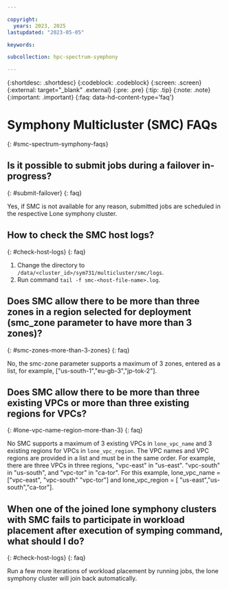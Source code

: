 ```yaml
---

copyright:
  years: 2023, 2025
lastupdated: "2023-05-05"

keywords:

subcollection: hpc-spectrum-symphony

---
```


{:shortdesc: .shortdesc}
{:codeblock: .codeblock}
{:screen: .screen}
{:external: target="_blank" .external}
{:pre: .pre}
{:tip: .tip}
{:note: .note}
{:important: .important}
{:faq: data-hd-content-type='faq'}

# Symphony Multicluster (SMC) FAQs
{: #smc-spectrum-symphony-faqs}

## Is it possible to submit jobs during a failover in-progress?
{: #submit-failover}
{: faq}

Yes, if SMC is not available for any reason, submitted jobs are scheduled in the respective Lone symphony cluster.

## How to check the SMC host logs?
{: #check-host-logs}
{: faq}

1. Change the directory to `/data/<cluster_id>/sym731/multicluster/smc/logs`.
2. Run command `tail -f smc-<host-file-name>.log`.

## Does SMC allow there to be more than three zones in a region selected for deployment (smc_zone parameter to have more than 3 zones)?
{: #smc-zones-more-than-3-zones}
{: faq}

No, the smc-zone parameter supports a maximum of 3 zones, entered as a list, for example, ["us-south-1","eu-gb-3","jp-tok-2"].

## Does SMC allow there to be more than three existing VPCs or more than three existing regions for VPCs?
{: #lone-vpc-name-region-more-than-3}
{: faq}

No SMC supports a maximum of 3 existing VPCs in `lone_vpc_name` and 3 existing regions for VPCs in `lone_vpc_region`. The VPC names and VPC regions are provided in a list and must be in the same order. For example, there are three VPCs in three regions, "vpc-east" in "us-east". "vpc-south" in "us-south", and "vpc-tor" in "ca-tor". For this example, lone_vpc_name = ["vpc-east", "vpc-south" "vpc-tor"] and lone_vpc_region = [ "us-east","us-south","ca-tor"].

## When one of the joined lone symphony clusters with SMC fails to participate in workload placement after execution of symping command, what should I do?
{: #check-host-logs}
{: faq}

Run a few more iterations of workload placement by running jobs, the lone symphony cluster will join back automatically.
